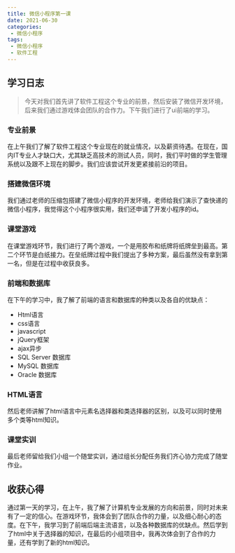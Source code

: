 ```yaml
---
title: 微信小程序第一课
date: 2021-06-30
categories:
 - 微信小程序
tags:
 - 微信小程序 
 - 软件工程
---
```


## 学习日志

>今天对我们首先讲了软件工程这个专业的前景，然后安装了微信开发环境，后来我们通过游戏体会团队的合作力。下午我们进行了ui前端的学习。

### 专业前景
在上午我们了解了软件工程这个专业现在的就业情况，以及薪资待遇。在现在，国内IT专业人才缺口大，尤其缺乏高技术的测试人员，同时，我们平时做的学生管理系统以及跟不上现在的脚步。我们应该尝试开发更紧接前沿的项目。 

### 搭建微信环境
我们通过老师的压缩包搭建了微信小程序的开发环境，老师给我们演示了查快递的微信小程序，我觉得这个小程序很实用，我们还申请了开发小程序的id。


### 课堂游戏
在课堂游戏环节，我们进行了两个游戏，一个是用胶布和纸牌将纸牌垒到最高。第二个环节是白纸接力。在垒纸牌过程中我们提出了多种方案，最后虽然没有拿到第一名，但是在过程中收获良多。

### 前端和数据库
在下午的学习中，我了解了前端的语言和数据库的种类以及各自的优缺点：

* Html语言
* css语言
* javascript
* jQuery框架
* ajax异步
* SQL Server 数据库
* MySQL 数据库
* Oracle 数据库

### HTML语言
然后老师讲解了html语言中元素名选择器和类选择器的区别，以及可以同时使用多个类等html知识。

### 课堂实训
最后老师留给我们小组一个随堂实训，通过组长分配任务我们齐心协力完成了随堂作业。

## 收获心得

通过第一天的学习，在上午，我了解了计算机专业发展的方向和前景，同时对未来有了一定的信心。在游戏环节，我体会到了团队合作的力量，以及细心耐心的态度。在下午，我学习到了前端后端主流语言，以及各种数据库的优缺点。然后学到了html中关于选择器的知识，在最后的小组项目中，我再次体会到了合作的力量，还有学到了新的html知识。